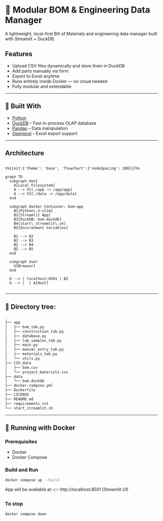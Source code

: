 
# 🔧 Modular BOM & Engineering Data Manager

A lightweight, local-first Bill of Materials and engineering data manager built with Streamlit + DuckDB.

## Features

- Upload CSV files dynamically and store them in DuckDB
- Add parts manually via form
- Export to Excel anytime
- Runs entirely inside Docker — no cloud needed
- Fully modular and extendable

---

## 🧰 Built With

- [Python](https://www.python.org/ )
- [DuckDB](https://duckdb.org/ ) – Fast in-process OLAP database
- [Pandas](https://pandas.pydata.org/ ) – Data manipulation
- [Openpyxl](https://openpyxl.readthedocs.io/ ) – Excel export support

---

## Architecture

```mermaid

%%{init:{'theme': 'base', 'flowchart':{'nodeSpacing': 200}}}%%

graph TD
  subgraph Host
    A[Local Filesystem]
    A --> V1[./app -> /app/app]
    A --> V2[./data -> /app/data]
  end

  subgraph Docker Container: bom-app
    B1[Python\:3-slim]
    B2[Streamlit App]
    B3[DuckDB: bom.duckdb]
    B4[start\_streamlit\.sh]
    B5[Environment Variables]

    B1 --> B2
    B2 --> B3
    B2 --> B4
    B2 --> B5
  end

  subgraph User
    U[Browser]
  end
  
  U --> | localhost:8501 | B2
  U --> |  | A[Host]


```


---

## 🌱 Directory tree:

```sh
.
├── app
│   ├── bom_tab.py
│   ├── construction_tab.py
│   ├── database.py
│   ├── lab_samples_tab.py
│   ├── main.py
│   ├── manual_entry_tab.py
│   ├── materials_tab.py
│   └── utils.py
├── CSV_data
│   ├── bom.csv
│   └── project_materials.csv
├── data
│   └── bom.duckdb
├── docker-compose.yml
├── Dockerfile
├── LICENSE
├── README.md
├── requirements.txt
└── start_streamlit.sh
```

---

## 🐳 Running with Docker

### Prerequisites

- Docker
- Docker Compose

### Build and Run

```bash
docker compose up --build
```

App will be available at:
👉 http://localhost:8501 (Streamlit UI)


### To stop
```bash
docker compose down
```
